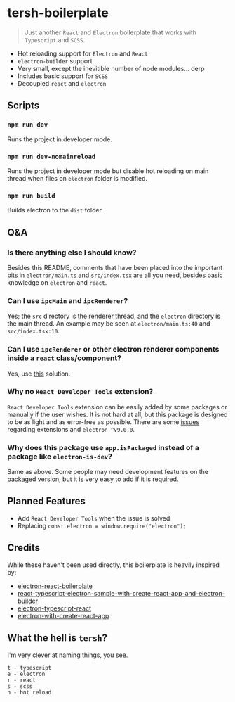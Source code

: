 # tersh-boilerplate

> Just another `React` and `Electron` boilerplate that works with `Typescript` and `SCSS`.

-   Hot reloading support for `Electron` and `React`
-   `electron-builder` support
-   Very small, except the inevitible number of node modules... derp
-   Includes basic support for `SCSS`
-   Decoupled `react` and `electron`

## Scripts

### `npm run dev`

Runs the project in developer mode.

### `npm run dev-nomainreload`

Runs the project in developer mode but disable hot reloading on main thread when files on `electron` folder is modified.

### `npm run build`

Builds electron to the `dist` folder.

## Q&A

### Is there anything else I should know?

Besides this README, comments that have been placed into the important bits in `electron/main.ts` and `src/index.tsx` are all you need, besides basic knowledge on `electron` and `react`.

### Can I use `ipcMain` and `ipcRenderer`?

Yes; the `src` directory is the renderer thread, and the `electron` directory is the main thread. An example may be seen at `electron/main.ts:40` and `src/index.tsx:10`.

### Can I use `ipcRenderer` or other electron renderer components inside a `react` class/component?

Yes, use [this](https://github.com/electron/electron/issues/9920) solution.

### Why no `React Developer Tools` extension?

`React Developer Tools` extension can be easily added by some packages or manually if the user wishes. It is not hard at all, but this package is designed to be as light and as error-free as possible. There are some [issues](https://github.com/electron/electron/issues/23662) regarding extensions and `electron ^v9.0.0`.

### Why does this package use `app.isPackaged` instead of a package like `electron-is-dev`?

Same as above. Some people may need development features on the packaged version, but it is very easy to add if it is required.

## Planned Features

-   Add `React Developer Tools` when the issue is solved
-   Replacing `const electron = window.require("electron");`

## Credits

While these haven't been used directly, this boilerplate is heavily inspired by:

-   [electron-react-boilerplate](https://github.com/electron-react-boilerplate/electron-react-boilerplate)
-   [react-typescript-electron-sample-with-create-react-app-and-electron-builder](https://github.com/yhirose/react-typescript-electron-sample-with-create-react-app-and-electron-builder)
-   [electron-typescript-react](https://github.com/diego3g/electron-typescript-react)
-   [electron-with-create-react-app](https://github.com/csepulv/electron-with-create-react-app)

## What the hell is `tersh`?

I'm very clever at naming things, you see.

```
t - typescript
e - electron
r - react
s - scss
h - hot reload
```
